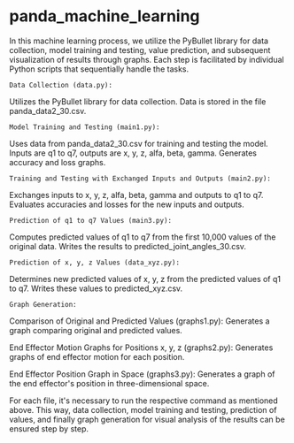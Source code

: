 # panda_machine_learning

In this machine learning process, we utilize the PyBullet library for data collection, model training and testing, value prediction, and subsequent visualization of results through graphs. Each step is facilitated by individual Python scripts that sequentially handle the tasks.

    Data Collection (data.py):

Utilizes the PyBullet library for data collection. Data is stored in the file panda_data2_30.csv.

    Model Training and Testing (main1.py):

Uses data from panda_data2_30.csv for training and testing the model. Inputs are q1 to q7, outputs are x, y, z, alfa, beta, gamma. Generates accuracy and loss graphs.

    Training and Testing with Exchanged Inputs and Outputs (main2.py):

Exchanges inputs to x, y, z, alfa, beta, gamma and outputs to q1 to q7. Evaluates accuracies and losses for the new inputs and outputs.

    Prediction of q1 to q7 Values (main3.py):

Computes predicted values of q1 to q7 from the first 10,000 values of the original data. Writes the results to predicted_joint_angles_30.csv.

    Prediction of x, y, z Values (data_xyz.py):

Determines new predicted values of x, y, z from the predicted values of q1 to q7. Writes these values to predicted_xyz.csv.

    Graph Generation:

Comparison of Original and Predicted Values (graphs1.py): Generates a graph comparing original and predicted values.

End Effector Motion Graphs for Positions x, y, z (graphs2.py): Generates graphs of end effector motion for each position.

End Effector Position Graph in Space (graphs3.py): Generates a graph of the end effector's position in three-dimensional space.

For each file, it's necessary to run the respective command as mentioned above. This way, data collection, model training and testing, prediction of values, and finally graph generation for visual analysis of the results can be ensured step by step.
